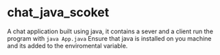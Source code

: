 # chat_java_scoket

A chat application built using java, it contains a sever and a client
run the program with ```java App.java``` 
Ensure that java is installed on you machine and its added to the enviromental 
variable.
